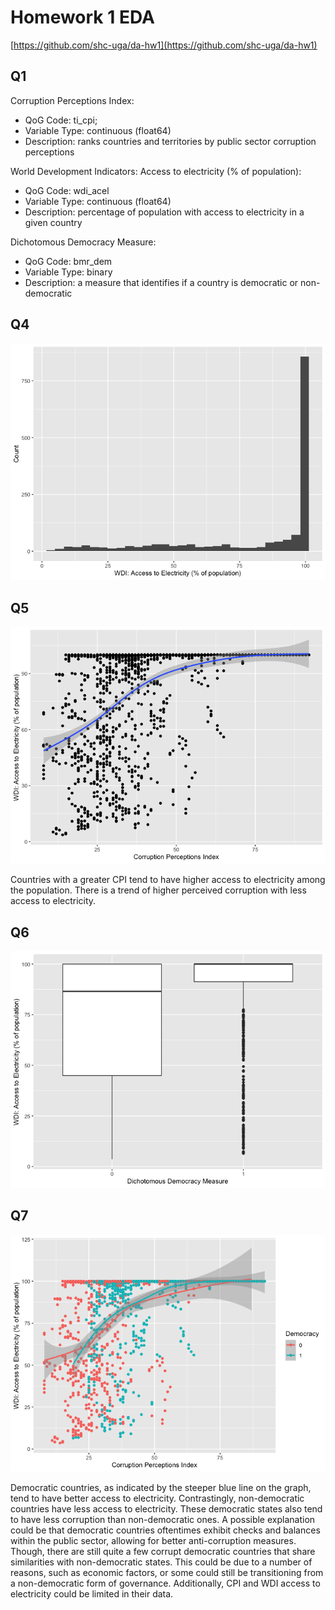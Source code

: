 # Homework 1 EDA
[https://github.com/shc-uga/da-hw1](https://github.com/shc-uga/da-hw1)
## Q1
Corruption Perceptions Index: 
- QoG Code: ti_cpi;
- Variable Type: continuous (float64)
- Description: ranks countries and territories by public sector corruption perceptions

World Development Indicators: Access to electricity (% of population):
- QoG Code: wdi_acel
- Variable Type: continuous (float64)
- Description: percentage of population with access to electricity in a given country

Dichotomous Democracy Measure: 
- QoG Code: bmr_dem
- Variable Type: binary
- Description: a measure that identifies if a country is democratic or non-democratic

## Q4 
![q4](https://github.com/shc-uga/da-hw1/blob/main/img/q4.png)

## Q5
![q5](https://github.com/shc-uga/da-hw1/blob/main/img/q5.png)

Countries with a greater CPI tend to have higher access to electricity among the population. There is a trend of higher perceived corruption with less access to electricity.

## Q6
![q6](https://github.com/shc-uga/da-hw1/blob/main/img/q6.png)

## Q7
![q7](https://github.com/shc-uga/da-hw1/blob/main/img/q7.png)

Democratic countries, as indicated by the steeper blue line on the graph, tend to have better access to electricity. Contrastingly, non-democratic countries have less access to electricity.
These democratic states also tend to have less corruption than non-democratic ones. A possible explanation could be that democratic countries oftentimes exhibit checks and balances within the public sector, allowing for better anti-corruption measures. Though, there are still quite a few corrupt democratic countries that share similarities with non-democratic states. This could be due to a number of reasons, such as economic factors, or some could still be transitioning from a non-democratic form of governance. Additionally, CPI and WDI access to electricity could be limited in their data. 
